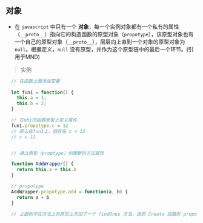 ## 对象
- 在 `javascript` 中只有一个 **对象**，每一个实例对象都有一个私有的属性（`__proto__`）指向它的构造函数的原型对象（`propotype`），该原型对象也有一个自己的原型对象（`__proto__`），层层向上直到一个对象的原型对象为 `null`。根据定义，`null` 没有原型，并作为这个原型链中的最后一个环节。(引用于MND)

> 实例

```javascript
  // 在函数上面添加变量
  
  let fun1 = function() {
    this.a = 1;
    this.b = 2;
  }

  // 在obj的函数原型上定义属性 
  fun1.propotype.c = 12
  // 那么在fun1上，就存在 c = 12
  // c = 12


  // 通过原型（proptype）创建新的方法属性

  function AddWrapper() {
    return this.a + this.b
  }

  // propotype 
  AddWrapper.propotype.add = function(a, b) {
    return a + b
  }

  // 上面例子在方法上的原型上添加了一个 findOnes 方法，进而 Create 函数的 propotype 中就会增加一个 findOnes 方法，用于我们处理事务

```

